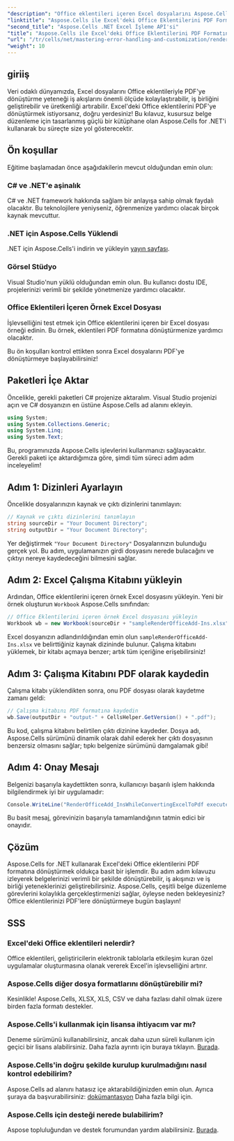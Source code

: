```yaml
---
"description": "Office eklentileri içeren Excel dosyalarını Aspose.Cells for .NET ile sorunsuz bir şekilde PDF formatına nasıl dönüştüreceğinizi öğrenerek Excel iş akışlarınızın tüm potansiyelini ortaya çıkarın. Bu kapsamlı kılavuz, adım adım bir yaklaşım sunar."
"linktitle": "Aspose.Cells ile Excel'deki Office Eklentilerini PDF Formatına Dönüştürün"
"second_title": "Aspose.Cells .NET Excel İşleme API'si"
"title": "Aspose.Cells ile Excel'deki Office Eklentilerini PDF Formatına Dönüştürün"
"url": "/tr/cells/net/mastering-error-handling-and-customization/render-office-add-ins-in-excel-to-pdf-format/"
"weight": 10
---
```


## giriiş

Veri odaklı dünyamızda, Excel dosyalarını Office eklentileriyle PDF'ye dönüştürme yeteneği iş akışlarını önemli ölçüde kolaylaştırabilir, iş birliğini geliştirebilir ve üretkenliği artırabilir. Excel'deki Office eklentilerini PDF'ye dönüştürmek istiyorsanız, doğru yerdesiniz! Bu kılavuz, kusursuz belge düzenleme için tasarlanmış güçlü bir kütüphane olan Aspose.Cells for .NET'i kullanarak bu süreçte size yol gösterecektir.

## Ön koşullar

Eğitime başlamadan önce aşağıdakilerin mevcut olduğundan emin olun:

### C# ve .NET'e aşinalık
C# ve .NET framework hakkında sağlam bir anlayışa sahip olmak faydalı olacaktır. Bu teknolojilere yeniyseniz, öğrenmenize yardımcı olacak birçok kaynak mevcuttur.

### .NET için Aspose.Cells Yüklendi
.NET için Aspose.Cells'i indirin ve yükleyin [yayın sayfası](https://releases.aspose.com/cells/net/).

### Görsel Stüdyo
Visual Studio'nun yüklü olduğundan emin olun. Bu kullanıcı dostu IDE, projelerinizi verimli bir şekilde yönetmenize yardımcı olacaktır.

### Office Eklentileri İçeren Örnek Excel Dosyası
İşlevselliğini test etmek için Office eklentilerini içeren bir Excel dosyası örneği edinin. Bu örnek, eklentileri PDF formatına dönüştürmenize yardımcı olacaktır.

Bu ön koşulları kontrol ettikten sonra Excel dosyalarını PDF'ye dönüştürmeye başlayabilirsiniz!

## Paketleri İçe Aktar
Öncelikle, gerekli paketleri C# projenize aktaralım. Visual Studio projenizi açın ve C# dosyanızın en üstüne Aspose.Cells ad alanını ekleyin.

```csharp
using System;
using System.Collections.Generic;
using System.Linq;
using System.Text;
```
Bu, programınızda Aspose.Cells işlevlerini kullanmanızı sağlayacaktır. Gerekli paketi içe aktardığımıza göre, şimdi tüm süreci adım adım inceleyelim!

## Adım 1: Dizinleri Ayarlayın

Öncelikle dosyalarınızın kaynak ve çıktı dizinlerini tanımlayın:

```csharp
// Kaynak ve çıktı dizinlerini tanımlayın
string sourceDir = "Your Document Directory";
string outputDir = "Your Document Directory";
```

Yer değiştirmek `"Your Document Directory"` Dosyalarınızın bulunduğu gerçek yol. Bu adım, uygulamanızın girdi dosyasını nerede bulacağını ve çıktıyı nereye kaydedeceğini bilmesini sağlar.

## Adım 2: Excel Çalışma Kitabını yükleyin

Ardından, Office eklentilerini içeren örnek Excel dosyasını yükleyin. Yeni bir örnek oluşturun `Workbook` Aspose.Cells sınıfından:

```csharp
// Office Eklentilerini içeren örnek Excel dosyasını yükleyin
Workbook wb = new Workbook(sourceDir + "sampleRenderOfficeAdd-Ins.xlsx");
```

Excel dosyanızın adlandırıldığından emin olun `sampleRenderOfficeAdd-Ins.xlsx` ve belirttiğiniz kaynak dizininde bulunur. Çalışma kitabını yüklemek, bir kitabı açmaya benzer; artık tüm içeriğine erişebilirsiniz!

## Adım 3: Çalışma Kitabını PDF olarak kaydedin

Çalışma kitabı yüklendikten sonra, onu PDF dosyası olarak kaydetme zamanı geldi:

```csharp
// Çalışma kitabını PDF formatına kaydedin
wb.Save(outputDir + "output-" + CellsHelper.GetVersion() + ".pdf");
```

Bu kod, çalışma kitabını belirtilen çıktı dizinine kaydeder. Dosya adı, Aspose.Cells sürümünü dinamik olarak dahil ederek her çıktı dosyasının benzersiz olmasını sağlar; tıpkı belgenize sürümünü damgalamak gibi!

## Adım 4: Onay Mesajı

Belgenizi başarıyla kaydettikten sonra, kullanıcıyı başarılı işlem hakkında bilgilendirmek iyi bir uygulamadır:

```csharp
Console.WriteLine("RenderOfficeAdd_InsWhileConvertingExcelToPdf executed successfully.");
```

Bu basit mesaj, görevinizin başarıyla tamamlandığının tatmin edici bir onayıdır.

## Çözüm

Aspose.Cells for .NET kullanarak Excel'deki Office eklentilerini PDF formatına dönüştürmek oldukça basit bir işlemdir. Bu adım adım kılavuzu izleyerek belgelerinizi verimli bir şekilde dönüştürebilir, iş akışınızı ve iş birliği yeteneklerinizi geliştirebilirsiniz. Aspose.Cells, çeşitli belge düzenleme görevlerini kolaylıkla gerçekleştirmenizi sağlar, öyleyse neden bekleyesiniz? Office eklentilerinizi PDF'lere dönüştürmeye bugün başlayın!

## SSS

### Excel'deki Office eklentileri nelerdir?
Office eklentileri, geliştiricilerin elektronik tablolarla etkileşim kuran özel uygulamalar oluşturmasına olanak vererek Excel'in işlevselliğini artırır.

### Aspose.Cells diğer dosya formatlarını dönüştürebilir mi?
Kesinlikle! Aspose.Cells, XLSX, XLS, CSV ve daha fazlası dahil olmak üzere birden fazla formatı destekler.

### Aspose.Cells'i kullanmak için lisansa ihtiyacım var mı?
Deneme sürümünü kullanabilirsiniz, ancak daha uzun süreli kullanım için geçici bir lisans alabilirsiniz. Daha fazla ayrıntı için buraya tıklayın. [Burada](https://purchase.aspose.com/temporary-license/).

### Aspose.Cells'in doğru şekilde kurulup kurulmadığını nasıl kontrol edebilirim?
Aspose.Cells ad alanını hatasız içe aktarabildiğinizden emin olun. Ayrıca şuraya da başvurabilirsiniz: [dokümantasyon](https://reference.aspose.com/cells/net/) Daha fazla bilgi için.

### Aspose.Cells için desteği nerede bulabilirim?
Aspose topluluğundan ve destek forumundan yardım alabilirsiniz. [Burada](https://forum.aspose.com/c/cells/9).